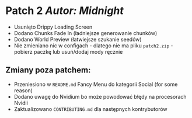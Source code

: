 # **Patch 2** *Autor: Midnight*
* Usunięto Drippy Loading Screen
* Dodano Chunks Fade In (ładniejsze generowanie chunków)
* Dodano World Preview (łatwiejsze szukanie seedów)
* Nie zmieniano nic w configach - dlatego nie ma pliku `patch2.zip` - pobierz paczkę lub usuń/dodaj mody ręcznie

## Zmiany poza patchem:
* Przeniesiono w `README.md` Fancy Menu do kategorii Social (for some reason)
* Dodano uwagę do Nvidium bo może powodować błędy na procesorach Nvidii
* Zaktualizowano `CONTRIBUTING.md` dla następnych kontrybutorów